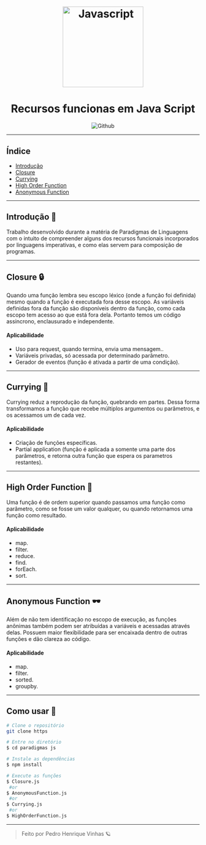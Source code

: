 <h1 align="center">

<img width="210px" alt="Javascript" src= "https://upload.wikimedia.org/wikipedia/commons/6/6a/JavaScript-logo.png"> 
   </h1>

<div align="center">

# Recursos funcionas em Java Script

</div>

<p align="center">

<img alt="Github" src="https://img.shields.io/badge/Javascript-ecma2018-yellow?logo=javascript&style=plastic">

---
## Índice

- [Introdução](#-Introdução)
- [Closure](#-Closure)
- [Currying](#-Currying)
- [High Order Function](#-High-Order-Function)
- [Anonymous Function](##-Anonymous-Function)


---
## Introdução 🧾
Trabalho desenvolvido durante a matéria de Paradigmas de Linguagens com o intuito de compreender alguns dos recursos funcionais incorporados por linguagens imperativas, e como elas servem para composição de programas.

---
## Closure 🔒 
Quando uma função lembra seu escopo léxico (onde a função foi definida) mesmo quando a função é executada fora desse escopo. As variáveis definidas fora da função são disponíveis dentro da função, como cada escopo tem acesso ao que está fora dela. Portanto temos um código assincrono, enclausurado e independente.
#### Aplicabilidade
* Uso para request, quando termina, envia uma mensagem..
* Variáveis privadas, só acessada por determinado parâmetro.
* Gerador de eventos (função é ativada a partir de uma condição).

---

## Currying 🍛
Currying reduz a reprodução da função, quebrando em partes. Dessa forma transformamos a função que recebe múltiplos argumentos ou parâmetros, e os acessamos um de cada vez.

#### Aplicabilidade
* Criação de funções específicas.
* Partial application (função é aplicada a somente uma parte dos parâmetros, e retorna outra função que espera os parametros restantes).
---
## High Order Function 👑

Uma função é de ordem superior quando passamos uma função como parâmetro, como se fosse um valor qualquer, ou quando retornamos uma função como resultado.
#### Aplicabilidade
* map.
* filter.
* reduce.
* find.
* forEach.
* sort.

---
## Anonymous Function 🕶
Além de não tem identificação no escopo de execução, as funções anônimas também podem ser atribuídas a variáveis e acessadas através delas. Possuem maior flexibilidade para ser encaixada dentro de outras funções e dão clareza ao código.
#### Aplicabilidade
* map.
* filter.
* sorted.
* groupby.
---

## Como usar 🔧
```bash
# Clone o repositório
git clone https

# Entre no diretório
$ cd paradigmas js

# Instale as dependências
$ npm install

# Execute as funções
$ Closure.js
 #or
$ AnonymousFunction.js
 #or
$ Currying.js
 #or
$ HighOrderFunction.js
```

---
> Feito por Pedro Henrique Vinhas 🪐